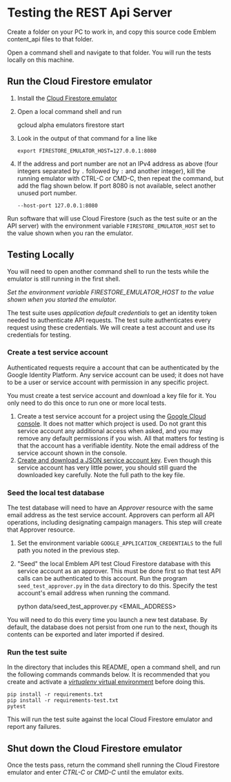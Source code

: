 # Testing the REST Api Server

Create a folder on your PC to work in, and copy this source code
Emblem content_api files to that folder.

Open a command shell and navigate to that folder. You will
run the tests locally on this machine.

## Run the Cloud Firestore emulator

1. Install the [Cloud Firestore emulator](https://cloud.google.com/sdk/gcloud/reference/beta/emulators/firestore)

2. Open a local command shell and run

    gcloud alpha emulators firestore start

3. Look in the output of that command for a line like

    `export FIRESTORE_EMULATOR_HOST=127.0.0.1:8080`

4. If the address and port number are not an IPv4 address as above (four integers
separated by `.` followed by `:` and another integer), kill the running
emulator with CTRL-C or CMD-C, then repeat the command, but add the flag
shown below. If port 8080 is not available, select another unused port
number.

    `--host-port 127.0.0.1:8080`

Run software that will use Cloud Firestore (such as the test suite
or an the API server) with the environment variable
`FIRESTORE_EMULATOR_HOST` set to the value shown when you ran the emulator.

## Testing Locally

You will need to open another command shell to run the tests
while the emulator is still running in the first shell.

*Set the environment variable FIRESTORE_EMULATOR_HOST to the
value shown when you started the emulator.*

The test suite uses *application default credentials* to get an
identity token needed to authenticate API requests. The test suite
authenticates every request using these credentials. We will
create a test account and use its credentials for testing.

### Create a test service account

Authenticated requests require a account that can be authenticated
by the Google Identity Platform. Any service account can be
used; it does not have to be a user or service account with
permission in any specific project.

You must create a test service account and download a key file
for it. You only need to do this once to run one or more local
tests.

1. Create a test service account for a project using the
[Google Cloud console](https://console.cloud.google.com/). It does
not matter which project is used. Do not grant this service account
any additional access when asked, and you may remove any default permissions
if you wish. All that matters for testing is that the account has
a verifiable identity. Note the email address of the
service account shown in the console.
2. [Create and download a JSON service account key](https://cloud.google.com/iam/docs/creating-managing-service-account-keys#iam-service-account-keys-create-console).
Even though this service account has very little power, you should still guard
the downloaded key carefully. Note the full path to the key file.

### Seed the local test database

The test database will need to have an _Approver_ resource with the same
email address as the test service account. Approvers can perform all
API operations, including designating campaign managers. This step
will create that Approver resource.

1. Set the environment variable `GOOGLE_APPLICATION_CREDENTIALS` to the
full path you noted in the previous step.
1. "Seed" the local Emblem API test Cloud Firestore database with this service
account as an approver. This must be done first so that test API
calls can be authenticated to this account. Run the program `seed_test_approver.py`
in the `data` directory to do this. Specify the test account's email
address when running the command.

    python data/seed_test_approver.py <EMAIL_ADDRESS>

You will need to do this every time you launch a new test database. By
default, the database does not persist from one run to the next, though
its contents can be exported and later imported if desired.

### Run the test suite

In the directory that includes this README, open a command shell, and run
the following commands commands below. It is recommended that you create and
activate a [*virtualenv* virtual environment](https://virtualenv.pypa.io/en/latest/index.html)
before doing this.

    pip install -r requirements.txt
    pip install -r requirements-test.txt
    pytest

This will run the test suite against the local Cloud Firestore emulator
and report any failures.

## Shut down the Cloud Firestore emulator

Once the tests pass, return the command shell running the Cloud Firestore
emulator and enter _CTRL-C_ or _CMD-C_ until the emulator exits.
